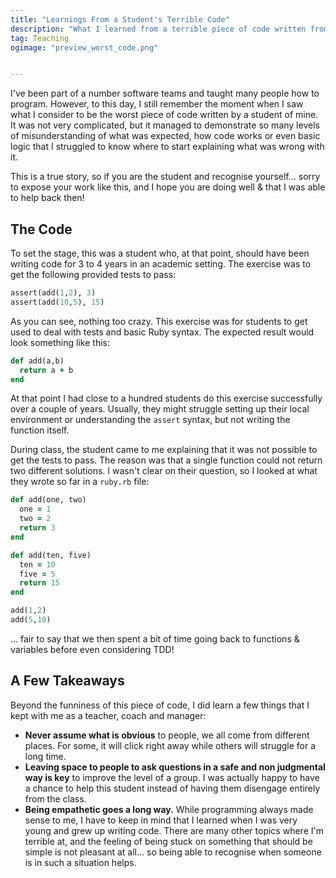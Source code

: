 ```yaml
---
title: "Learnings From a Student's Terrible Code"
description: "What I learned from a terrible piece of code written from a student of mine."
tag: Teaching
ogimage: "preview_worst_code.png"


---
```


I've been part of a number software teams and taught many people how to program. However, to this day, I still remember the moment when I saw what I consider to be the worst piece of code written by a student of mine. It was not very complicated, but it managed to demonstrate so many levels of misunderstanding of what was expected, how code works or even basic logic that I struggled to know where to start explaining what was wrong with it.

This is a true story, so if you are the student and recognise yourself... sorry to expose your work like this, and I hope you are doing well & that I was able to help back then!

## The Code

To set the stage, this was a student who, at that point, should have been writing code for 3 to 4 years in an academic setting. The exercise was to get the following provided tests to pass:

```ruby
assert(add(1,2), 3)
assert(add(10,5), 15)
```

As you can see, nothing too crazy. This exercise was for students to get used to deal with tests and basic Ruby syntax. The expected result would look something like this:

```ruby
def add(a,b)
  return a + b
end
```

At that point I had close to a hundred students do this exercise successfully over a couple of years. Usually, they might struggle setting up their local environment or understanding the `assert` syntax, but not writing the function itself. 

During class, the student came to me explaining that it was not possible to get the tests to pass. The reason was that a single function could not return two different solutions. I wasn't clear on their question, so I looked at what they wrote so far in a `ruby.rb` file:

```ruby
def add(one, two)
  one = 1
  two = 2
  return 3
end

def add(ten, five)
  ten = 10
  five = 5
  return 15
end

add(1,2)
add(5,10)
```

... fair to say that we then spent a bit of time going back to functions & variables before even considering TDD!

## A Few Takeaways

Beyond the funniness of this piece of code, I did learn a few things that I kept with me as a teacher, coach and manager:

- **Never assume what is obvious** to people, we all come from different places. For some, it will click right away while others will struggle for a long time.
- **Leaving space to people to ask questions in a safe and non judgmental way is key** to improve the level of a group. I was actually happy to have a chance to help this student instead of having them disengage entirely from the class.
- **Being empathetic goes a long way.** While programming always made sense to me, I have to keep in mind that I learned when I was very young and grew up writing code. There are many other topics where I'm terrible at, and the feeling of being stuck on something that should be simple is not pleasant at all... so being able to recognise when someone is in such a situation helps.

